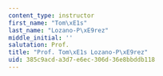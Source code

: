 ```yaml
---
content_type: instructor
first_name: "Tom\xE1s"
last_name: "Lozano-P\xE9rez"
middle_initial: ''
salutation: Prof.
title: "Prof. Tom\xE1s Lozano-P\xE9rez"
uid: 385c9acd-a3d7-e6ec-306d-36e8bbddb118
---
```

